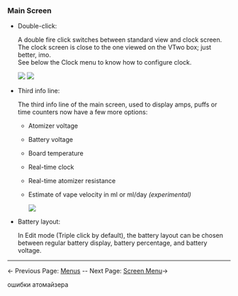 ### Main Screen
* Double-click:

    A double fire click switches between standard view and clock screen.  
    The clock screen is close to the one viewed on the VTwo box; just better, imo.  
    See below the Clock menu to know how to configure clock.

    ![](http://i345.photobucket.com/albums/p374/ClockSelect/mainscreen_zpsuoh0cthd.png) ![](http://i345.photobucket.com/albums/p374/ClockSelect/mainscreen3_zpsfunjeoct.png)

* Third info line:

    The third info line of the main screen, used to display amps,  puffs or time counters now have a few more options:
    - Atomizer voltage
    - Battery voltage
    - Board temperature
    - Real-time clock
    - Real-time atomizer resistance
    - Estimate of vape velocity in ml or ml/day *(experimental)*

        ![](http://i345.photobucket.com/albums/p374/ClockSelect/eVic/mainscreen2_zpsclbvvdah.png)

* Battery layout:

    In Edit mode (Triple click by default), the battery layout can be chosen between regular battery display, battery percentage, and battery voltage.  

-----

← Previous Page: [Menus](menus_en.md) --  Next Page: [Screen Menu](screen_en.md)→


ошибки атомайзера